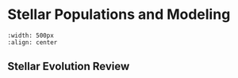 # Stellar Populations and Modeling 


```{image} ../figures/32.png
:width: 500px
:align: center
```



## Stellar Evolution Review


